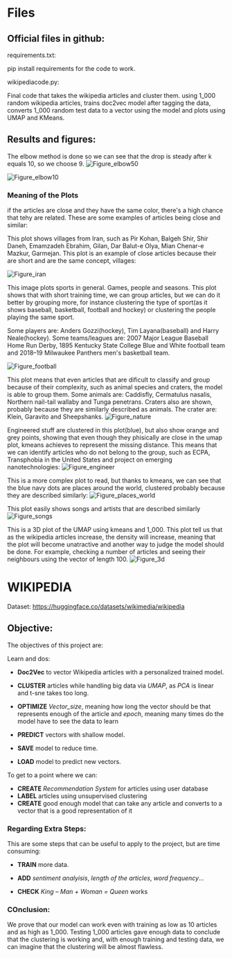 # Files

## Official files in github:
requirements.txt:

pip install requirements for the code to work.

wikipediacode.py:

Final code that takes the wikipedia articles and cluster them. 
using 1_000 random wikipedia articles, trains doc2vec model after tagging the data, converts 1_000 random test data to a vector using the model and plots using UMAP and KMeans.

## Results and figures:

The elbow method is done so we can see that the drop is steady after k equals 10, so we choose 9.
![Figure_elbow50](https://github.com/user-attachments/assets/e15e48c4-64e7-4e3d-9ba6-0fe877d24d46)


![Figure_elbow10](https://github.com/user-attachments/assets/25e64076-6099-4cd1-89de-08de95e5365c)

### Meaning of the Plots

if the articles are close and they have the same color, there's a high chance that tehy are related. These are some examples of articles being close and similar:

This plot shows villages from Iran, such as Pir Kohan, 
Balgeh Shir, Shir Daneh, 
Emamzadeh Ebrahim, Gilan, 
Dar Balut-e Olya,
Mian Chenar-e Mazkur, 
Garmejan. This plot is an example of close articles because their are short and are the same concept, villages:

![Figure_iran](https://github.com/user-attachments/assets/10e58edf-482b-4d8a-8c5e-2835ed94f120)

This image plots sports in general. Games, people and seasons. This plot shows that with short training time, we can group articles, but we can do it better by grouping more, for instance clustering the type of sport(as it shows baseball, basketball, football and hockey) or clustering the people playing the same sport.

Some players are: Anders Gozzi(hockey), 
Tim Layana(baseball) and Harry Neale(hockey).
Some teams/leagues are: 2007 Major League Baseball Home Run Derby, 1895 Kentucky State College Blue and White football team and 
2018–19 Milwaukee Panthers men's basketball team.

![Figure_football](https://github.com/user-attachments/assets/8a622e31-f0a9-44b4-9ff3-c160f746edfd)

This plot means that even articles that are dificult to classify and group because of their complexity, such as animal species and craters, the model is able to group them. Some animals are: Caddisfly, Cermatulus nasalis, 
Northern nail-tail wallaby and Tunga penetrans. Craters also are shown, probably because they are similarly described as animals. The crater are:
Klein, 
Garavito and 
Sheepshanks.
![Figure_nature](https://github.com/user-attachments/assets/7968f6eb-e1be-417b-894e-031494140035)

Engineered stuff are clustered in this plot(blue), but also show orange and grey points, showing that even though they phisically are close in the umap plot, kmeans achieves to represent the missing distance. This means that we can identify articles who do not belong to the group, such as ECPA, Transphobia in the United States and project on emerging nanotechnologies:
![Figure_engineer](https://github.com/user-attachments/assets/d9806aa1-f6df-45ba-b32e-cbdeab0a5b75)

This is a more complex plot to read, but thanks to kmeans, we can see that the blue navy dots are places around the world, clustered probably because they are described similarly:
![Figure_places_world](https://github.com/user-attachments/assets/08113aca-6c45-430c-8b75-d40bd10c4be6)

This plot easily shows songs and artists that are described similarly
![Figure_songs](https://github.com/user-attachments/assets/f71f707b-44a7-4763-8363-5aee8774316f)

This is a 3D plot of the UMAP using kmeans and 1_000. This plot tell us that as the wikipedia articles increase, the density will increase, meaning that the plot will become unatractive and another way to judge the model should be done. For example, checking a number of articles and seeing their neighbours using the vector of length 100.
![Figure_3d](https://github.com/user-attachments/assets/30f5d5ea-9a58-45b8-9439-fe49f77ba906)

# WIKIPEDIA
Dataset: https://huggingface.co/datasets/wikimedia/wikipedia

## Objective: 

The objectives of this project are:

Learn and dos:

- **Doc2Vec** to vector Wikipedia articles with a personalized trained model.

- **CLUSTER** articles while handling big data via *UMAP*, as *PCA* is linear and t-sne takes too long.

- **OPTIMIZE** *Vector_size*, meaning how long the vector should be that represents enough of the article and *epoch*, meaning many times do the model have to see the data to learn

- **PREDICT** vectors with shallow model.

- **SAVE** model to reduce time.

- **LOAD** model to predict new vectors.

To get to a point where we can:

- **CREATE** *Recommendation System* for articles using user database
- **LABEL** articles using unsupervised clustering
- **CREATE** good enough model that can take any article and converts to a vector that is a good representation of it

### Regarding Extra Steps:

This are some steps that can be useful to apply to the project, but are time consuming:

-   **TRAIN** more data.

-   **ADD** *sentiment analyisis*, *length of the articles*, *word frequency*...

-   **CHECK** *King – Man + Woman = Queen* works

###  COnclusion:

We prove that our model can work even with training as low as 10 articles and as high as 1_000. Testing 1_000 articles gave enough data to conclude that the clustering is working and, with enough training and testing data, we can imagine that the clustering will be almost flawless. 
